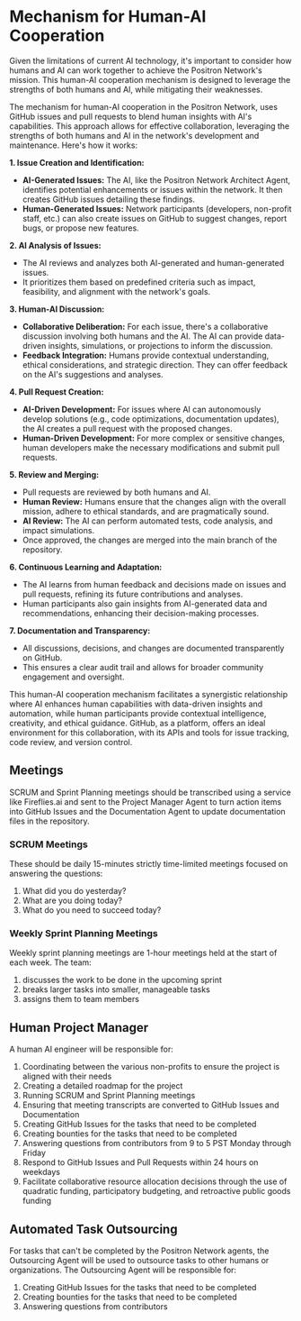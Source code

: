 # Mechanism for Human-AI Cooperation

Given the limitations of current AI technology, it's important to consider how humans and AI can work together to achieve the Positron Network's mission. This human-AI cooperation mechanism is designed to leverage the strengths of both humans and AI, while mitigating their weaknesses.

The mechanism for human-AI cooperation in the Positron Network, uses GitHub issues and pull requests to blend human insights with AI's capabilities. This approach allows for effective collaboration, leveraging the strengths of both humans and AI in the network's development and maintenance. Here's how it works:

**1. Issue Creation and Identification:**
   - **AI-Generated Issues:** The AI, like the Positron Network Architect Agent, identifies potential enhancements or issues within the network. It then creates GitHub issues detailing these findings.
   - **Human-Generated Issues:** Network participants (developers, non-profit staff, etc.) can also create issues on GitHub to suggest changes, report bugs, or propose new features.

**2. AI Analysis of Issues:**
   - The AI reviews and analyzes both AI-generated and human-generated issues.
   - It prioritizes them based on predefined criteria such as impact, feasibility, and alignment with the network's goals.

**3. Human-AI Discussion:**
   - **Collaborative Deliberation:** For each issue, there's a collaborative discussion involving both humans and the AI. The AI can provide data-driven insights, simulations, or projections to inform the discussion.
   - **Feedback Integration:** Humans provide contextual understanding, ethical considerations, and strategic direction. They can offer feedback on the AI's suggestions and analyses.

**4. Pull Request Creation:**
   - **AI-Driven Development:** For issues where AI can autonomously develop solutions (e.g., code optimizations, documentation updates), the AI creates a pull request with the proposed changes.
   - **Human-Driven Development:** For more complex or sensitive changes, human developers make the necessary modifications and submit pull requests.

**5. Review and Merging:**
   - Pull requests are reviewed by both humans and AI.
   - **Human Review:** Humans ensure that the changes align with the overall mission, adhere to ethical standards, and are pragmatically sound.
   - **AI Review:** The AI can perform automated tests, code analysis, and impact simulations.
   - Once approved, the changes are merged into the main branch of the repository.

**6. Continuous Learning and Adaptation:**
   - The AI learns from human feedback and decisions made on issues and pull requests, refining its future contributions and analyses.
   - Human participants also gain insights from AI-generated data and recommendations, enhancing their decision-making processes.

**7. Documentation and Transparency:**
   - All discussions, decisions, and changes are documented transparently on GitHub.
   - This ensures a clear audit trail and allows for broader community engagement and oversight.

This human-AI cooperation mechanism facilitates a synergistic relationship where AI enhances human capabilities with data-driven insights and automation, while human participants provide contextual intelligence, creativity, and ethical guidance. GitHub, as a platform, offers an ideal environment for this collaboration, with its APIs and tools for issue tracking, code review, and version control.

## Meetings

SCRUM and Sprint Planning meetings should be transcribed using a service like Fireflies.ai and sent to the Project Manager Agent to turn action items into GitHub Issues and the Documentation Agent to update documentation files in the repository.

### SCRUM Meetings

These should be daily 15-minutes strictly time-limited meetings focused on answering the questions:
1. What did you do yesterday?
2. What are you doing today?
3. What do you need to succeed today?

### Weekly Sprint Planning Meetings

Weekly sprint planning meetings are 1-hour meetings held at the start of each week. The team:
1. discusses the work to be done in the upcoming sprint
2. breaks larger tasks into smaller, manageable tasks
3. assigns them to team members

## Human Project Manager

A human AI engineer will be responsible for:
1. Coordinating between the various non-profits to ensure the project is aligned with their needs
2. Creating a detailed roadmap for the project
3. Running SCRUM and Sprint Planning meetings
4. Ensuring that meeting transcripts are converted to GitHub Issues and Documentation
5. Creating GitHub Issues for the tasks that need to be completed
6. Creating bounties for the tasks that need to be completed
7. Answering questions from contributors from 9 to 5 PST Monday through Friday
8. Respond to GitHub Issues and Pull Requests within 24 hours on weekdays
9. Facilitate collaborative resource allocation decisions through the use of quadratic funding, participatory budgeting, and retroactive public goods funding

## Automated Task Outsourcing

For tasks that can't be completed by the Positron Network agents, the Outsourcing Agent will be used to outsource tasks to other humans or organizations. The Outsourcing Agent will be responsible for:
1. Creating GitHub Issues for the tasks that need to be completed
2. Creating bounties for the tasks that need to be completed
3. Answering questions from contributors

